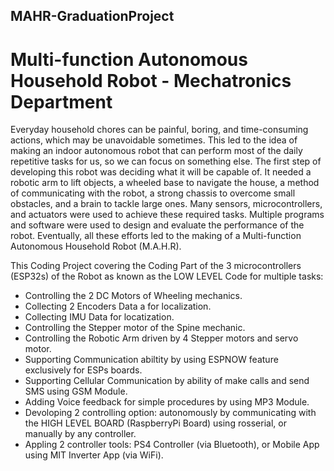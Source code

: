 ## MAHR-GraduationProject
# Multi-function Autonomous Household Robot - Mechatronics Department

Everyday household chores can be painful, boring, and time-consuming actions, which may be unavoidable sometimes. This led to the idea of making an indoor autonomous robot that can perform most of the daily repetitive tasks for us, so we can focus on something else. The first step of developing this robot was deciding what it will be capable of. It needed a robotic arm to lift objects, a wheeled base to navigate the house, a method of communicating with the robot, a strong chassis to overcome small obstacles, and a brain to tackle large ones. Many sensors, microcontrollers, and actuators were used to achieve these required tasks. Multiple programs and software were used to design and evaluate the performance of the robot. Eventually, all these efforts led to the making of a Multi-function Autonomous Household Robot (M.A.H.R).

This Coding Project covering the Coding Part of the 3 microcontrollers (ESP32s) of the Robot as known as the LOW LEVEL Code for multiple tasks:
- Controlling the 2 DC Motors of Wheeling mechanics.
- Collecting 2 Encoders Data a for localization.
- Collecting IMU Data for locatization.
- Controlling the Stepper motor of the Spine mechanic.
- Controlling the Robotic Arm driven by 4 Stepper motors and servo motor.
- Supporting Communication abiltity by using ESPNOW feature exclusively for ESPs boards.
- Supporting Cellular Communication by ability of make calls and send SMS using GSM Module.
- Adding Voice feedback for simple procedures by using MP3 Module.
- Devoloping 2 controlling option: autonomously by communicating with the HIGH LEVEL BOARD (RaspberryPi Board) using rosserial, or manually by any controller.
- Appling 2 controller tools: PS4 Controller (via Bluetooth), or Mobile App using MIT Inverter App (via WiFi).

